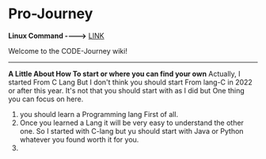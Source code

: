# Pro-Journey
 

**Linux Command ---->** [LINK ](https://kinsta.com/blog/linux-commands/)

Welcome to the CODE-Journey wiki!
<hr>

**A Little About How To start or where you can find your own**
Actually, I started From C Lang But I don't think you should start From lang-C in 2022 or after this year. It's not that you should start with as I did but One thing you can focus on here.
1. you should learn a Programming lang First of all. 
2. Once you learned a Lang it will be very easy to understand the other one. So I started with C-lang but yu should start with Java or Python whatever you found worth it for you.
3. 

